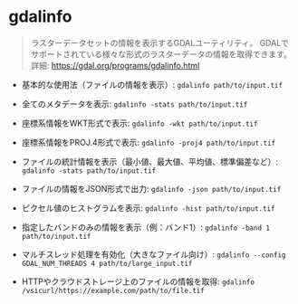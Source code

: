 # gdalinfo

> ラスターデータセットの情報を表示するGDALユーティリティ。
> GDALでサポートされている様々な形式のラスターデータの情報を取得できます。
> 詳細: https://gdal.org/programs/gdalinfo.html

- 基本的な使用法（ファイルの情報を表示）:
  `gdalinfo path/to/input.tif`

- 全てのメタデータを表示:
  `gdalinfo -stats path/to/input.tif`

- 座標系情報をWKT形式で表示:
  `gdalinfo -wkt path/to/input.tif`

- 座標系情報をPROJ.4形式で表示:
  `gdalinfo -proj4 path/to/input.tif`

- ファイルの統計情報を表示（最小値、最大値、平均値、標準偏差など）:
  `gdalinfo -stats path/to/input.tif`

- ファイルの情報をJSON形式で出力:
  `gdalinfo -json path/to/input.tif`

- ピクセル値のヒストグラムを表示:
  `gdalinfo -hist path/to/input.tif`

- 指定したバンドのみの情報を表示（例：バンド1）:
  `gdalinfo -band 1 path/to/input.tif`

- マルチスレッド処理を有効化（大きなファイル向け）:
  `gdalinfo --config GDAL_NUM_THREADS 4 path/to/large_input.tif`

- HTTPやクラウドストレージ上のファイルの情報を取得:
  `gdalinfo /vsicurl/https://example.com/path/to/file.tif`
